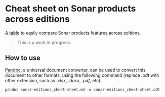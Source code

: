 # Cheat sheet on Sonar products across editions

[A table](/sonar-editions_cheat-sheet.md) to easily compare Sonar products features across editions.

> This is a work in progress.

## How to use

[Pandoc](https://pandoc.org/), a universal document converter, can be used to convert this document to other formats, using the following command (replace *.odt* with other extension, such as *.xlsx*, *.docx*, *.pdf*, etc):

```
pandoc sonar-editions_cheat-sheet.md -o sonar-editions_cheat-sheet.odt
```
